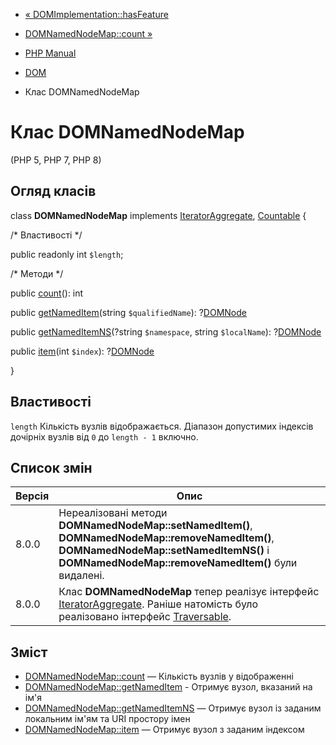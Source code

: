 - [« DOMImplementation::hasFeature](domimplementation.hasfeature.md)
- [DOMNamedNodeMap::count »](domnamednodemap.count.md)

- [PHP Manual](index.md)
- [DOM](book.dom.md)
- Клас DOMNamedNodeMap

# Клас DOMNamedNodeMap

(PHP 5, PHP 7, PHP 8)

## Огляд класів

class **DOMNamedNodeMap** implements
[IteratorAggregate](class.iteratoraggregate.md),
[Countable](class.countable.md) {

/\* Властивості \*/

public readonly int `$length`;

/\* Методи \*/

public [count](domnamednodemap.count.md)(): int

public [getNamedItem](domnamednodemap.getnameditem.md)(string
`$qualifiedName`): ?[DOMNode](class.domnode.md)

public [getNamedItemNS](domnamednodemap.getnameditemns.md)(?string
`$namespace`, string `$localName`): ?[DOMNode](class.domnode.md)

public [item](domnamednodemap.item.md)(int `$index`):
?[DOMNode](class.domnode.md)

}

## Властивості

`length`
Кількість вузлів відображається. Діапазон допустимих індексів дочірніх
вузлів від `0` до `length - 1` включно.

## Список змін

| Версія | Опис                                                                                                                                                                                            |
| ------ | ----------------------------------------------------------------------------------------------------------------------------------------------------------------------------------------------- |
| 8.0.0  | Нереалізовані методи **DOMNamedNodeMap::setNamedItem()**, **DOMNamedNodeMap::removeNamedItem()**, **DOMNamedNodeMap::setNamedItemNS()** і **DOMNamedNodeMap::removeNamedItem()** були видалені. |
| 8.0.0  | Клас **DOMNamedNodeMap** тепер реалізує інтерфейс [IteratorAggregate](class.iteratoraggregate.md). Раніше натомість було реалізовано інтерфейс [Traversable](class.traversable.md).             |

## Зміст

- [DOMNamedNodeMap::count](domnamednodemap.count.md) — Кількість
вузлів у відображенні
- [DOMNamedNodeMap::getNamedItem](domnamednodemap.getnameditem.md) -
Отримує вузол, вказаний на ім'я
- [DOMNamedNodeMap::getNamedItemNS](domnamednodemap.getnameditemns.md)
— Отримує вузол із заданим локальним ім'ям та URI простору імен
- [DOMNamedNodeMap::item](domnamednodemap.item.md) — Отримує вузол з
заданим індексом
